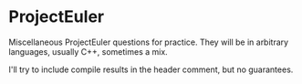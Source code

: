 # ProjectEuler
Miscellaneous ProjectEuler questions for practice. They will be in arbitrary languages, usually C++, sometimes a mix.

I'll try to include compile results in the header comment, but no guarantees. 
